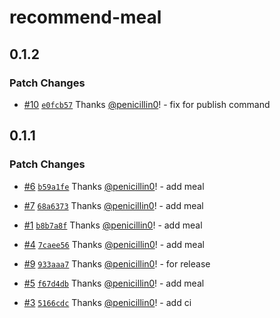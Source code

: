 # recommend-meal

## 0.1.2

### Patch Changes

- [#10](https://github.com/penicillin0/npm-changeset-test/pull/10) [`e0fcb57`](https://github.com/penicillin0/npm-changeset-test/commit/e0fcb57dd4216166816b520feedb935cb5b10c4b) Thanks [@penicillin0](https://github.com/penicillin0)! - fix for publish command

## 0.1.1

### Patch Changes

- [#6](https://github.com/penicillin0/npm-changeset-test/pull/6) [`b59a1fe`](https://github.com/penicillin0/npm-changeset-test/commit/b59a1fede63d012257b3442d82acc4426443a9a7) Thanks [@penicillin0](https://github.com/penicillin0)! - add meal

- [#7](https://github.com/penicillin0/npm-changeset-test/pull/7) [`68a6373`](https://github.com/penicillin0/npm-changeset-test/commit/68a637321edf6a46d245a42b17a5fb426e681680) Thanks [@penicillin0](https://github.com/penicillin0)! - add meal

- [#1](https://github.com/penicillin0/npm-changeset-test/pull/1) [`b8b7a8f`](https://github.com/penicillin0/npm-changeset-test/commit/b8b7a8f242d89bcbd07e5c329dba3e3d8bb4be05) Thanks [@penicillin0](https://github.com/penicillin0)! - add meal

- [#4](https://github.com/penicillin0/npm-changeset-test/pull/4) [`7caee56`](https://github.com/penicillin0/npm-changeset-test/commit/7caee565db5bda7ecf5b9f004b4b19afb131c70d) Thanks [@penicillin0](https://github.com/penicillin0)! - add meal

- [#9](https://github.com/penicillin0/npm-changeset-test/pull/9) [`933aaa7`](https://github.com/penicillin0/npm-changeset-test/commit/933aaa75fac81f6667f704d1d9090afad3deb1f9) Thanks [@penicillin0](https://github.com/penicillin0)! - for release

- [#5](https://github.com/penicillin0/npm-changeset-test/pull/5) [`f67d4db`](https://github.com/penicillin0/npm-changeset-test/commit/f67d4db5675bdf9523845ac2ac84f5b0db95c781) Thanks [@penicillin0](https://github.com/penicillin0)! - add meal

- [#3](https://github.com/penicillin0/npm-changeset-test/pull/3) [`5166cdc`](https://github.com/penicillin0/npm-changeset-test/commit/5166cdc690ae8af4a3373a924fb9b1183c174380) Thanks [@penicillin0](https://github.com/penicillin0)! - add ci
